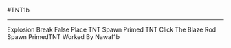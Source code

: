 #TNT1b

---------
Explosion Break False
Place TNT Spawn Primed TNT
Click The Blaze Rod Spawn PrimedTNT
Worked By Nawaf1b
